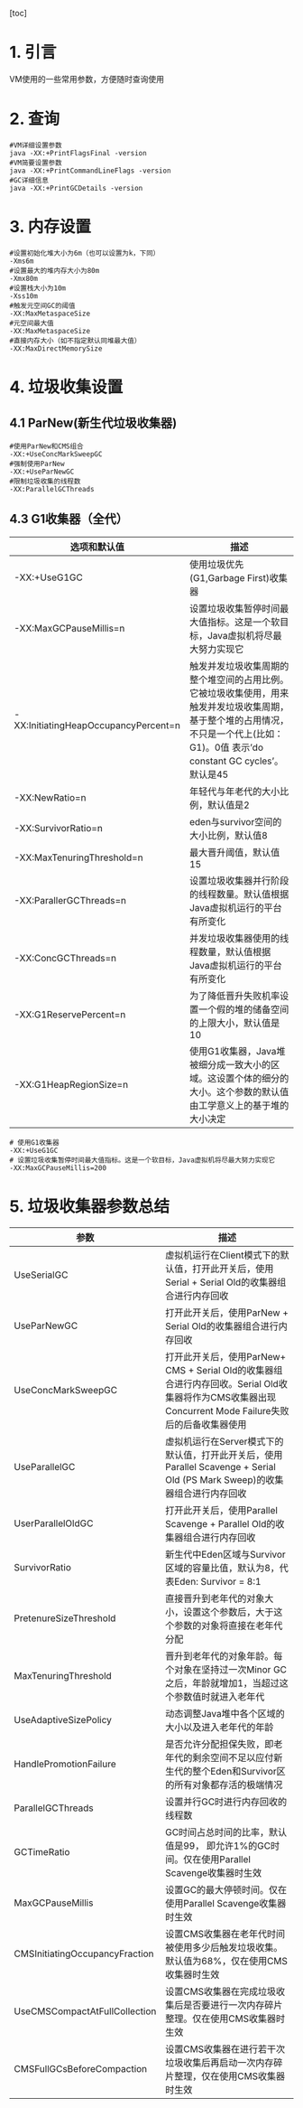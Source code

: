 [toc]
# 1. 引言
VM使用的一些常用参数，方便随时查询使用
# 2. 查询
```
#VM详细设置参数
java -XX:+PrintFlagsFinal -version 
#VM简要设置参数
java -XX:+PrintCommandLineFlags -version
#GC详细信息
java -XX:+PrintGCDetails -version
```
# 3. 内存设置
```
#设置初始化堆大小为6m（也可以设置为k，下同）
-Xms6m
#设置最大的堆内存大小为80m
-Xmx80m
#设置栈大小为10m
-Xss10m
#触发元空间GC的阈值
-XX:MaxMetaspaceSize
#元空间最大值
-XX:MaxMetaspaceSize
#直接内存大小（如不指定默认同堆最大值）
-XX:MaxDirectMemorySize
```
# 4. 垃圾收集设置
## 4.1 ParNew(新生代垃圾收集器)
```
#使用ParNew和CMS组合
-XX:+UseConcMarkSweepGC
#强制使用ParNew
-XX:+UseParNewGC
#限制垃圾收集的线程数
-XX:ParallelGCThreads
```
## 4.3 G1收集器（全代）


选项和默认值 | 描述
---------|----------
 -XX:+UseG1GC | 使用垃圾优先(G1,Garbage First)收集器
 -XX:MaxGCPauseMillis=n | 设置垃圾收集暂停时间最大值指标。这是一个软目标，Java虚拟机将尽最大努力实现它
 -XX:InitiatingHeapOccupancyPercent=n | 触发并发垃圾收集周期的整个堆空间的占用比例。它被垃圾收集使用，用来触发并发垃圾收集周期，基于整个堆的占用情况，不只是一个代上(比如：G1)。0值 表示’do constant GC cycles’。默认是45
-XX:NewRatio=n 	| 年轻代与年老代的大小比例，默认值是2
-XX:SurvivorRatio=n  |	eden与survivor空间的大小比例，默认值8
-XX:MaxTenuringThreshold=n | 	最大晋升阈值，默认值15
-XX:ParallerGCThreads=n  |	设置垃圾收集器并行阶段的线程数量。默认值根据Java虚拟机运行的平台有所变化
-XX:ConcGCThreads=n  |	并发垃圾收集器使用的线程数量，默认值根据Java虚拟机运行的平台有所变化
-XX:G1ReservePercent=n  |	为了降低晋升失败机率设置一个假的堆的储备空间的上限大小，默认值是10
-XX:G1HeapRegionSize=n 	|  使用G1收集器，Java堆被细分成一致大小的区域。这设置个体的细分的大小。这个参数的默认值由工学意义上的基于堆的大小决定
```
# 使用G1收集器
-XX:+UseG1GC
# 设置垃圾收集暂停时间最大值指标。这是一个软目标，Java虚拟机将尽最大努力实现它
-XX:MaxGCPauseMillis=200
```
# 5. 垃圾收集器参数总结

参数 | 描述
--------|----------
 UseSerialGC | 虚拟机运行在Client模式下的默认值，打开此开关后，使用Serial + Serial Old的收集器组合进行内存回收
 UseParNewGC | 打开此开关后，使用ParNew + Serial Old的收集器组合进行内存回收
 UseConcMarkSweepGC | 打开此开关后，使用ParNew+ CMS + Serial Old的收集器组合进行内存回收。Serial Old收集器将作为CMS收集器出现Concurrent Mode Failure失败后的后备收集器使用
 UseParallelGC | 虚拟机运行在Server模式下的默认值，打开此开关后，使用Parallel Scavenge + Serial Old (PS Mark Sweep)的收集器组合进行内存回收
 UserParallelOldGC | 打开此开关后，使用Parallel Scavenge + Parallel Old的收集器组合进行内存回收
 SurvivorRatio | 新生代中Eden区域与Survivor区域的容量比值，默认为8，代表Eden: Survivor = 8:1
 PretenureSizeThreshold | 直接晋升到老年代的对象大小，设置这个参数后，大于这个参数的对象将直接在老年代分配
 MaxTenuringThreshold | 晋升到老年代的对象年龄。每个对象在坚持过一次Minor GC之后，年龄就增加1，当超过这个参数值时就进入老年代
 UseAdaptiveSizePolicy | 动态调整Java堆中各个区域的大小以及进入老年代的年龄
 HandlePromotionFailure | 是否允许分配担保失败，即老年代的剩余空间不足以应付新生代的整个Eden和Survivor区的所有对象都存活的极端情况
 ParallelGCThreads | 设置并行GC时进行内存回收的线程数
 GCTimeRatio | GC时间占总时间的比率，默认值是99， 即允许1%的GC时间。仅在使用Parallel Scavenge收集器时生效
 MaxGCPauseMillis | 设置GC的最大停顿时间。仅在使用Parallel Scavenge收集器时生效
 CMSInitiatingOccupancyFraction | 设置CMS收集器在老年代时间被使用多少后触发垃圾收集。默认值为68%，仅在使用CMS收集器时生效
 UseCMSCompactAtFullCollection | 设置CMS收集器在完成垃圾收集后是否要进行一次内存碎片整理。仅在使用CMS收集器时生效
 CMSFullGCsBeforeCompaction | 设置CMS收集器在进行若干次垃圾收集后再启动一次内存碎片整理，仅在使用CMS收集器时生效